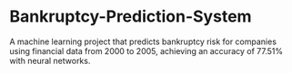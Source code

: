 # Bankruptcy-Prediction-System
A machine learning project that predicts bankruptcy risk for companies using financial data from 2000 to 2005, achieving an accuracy of 77.51% with neural networks.
